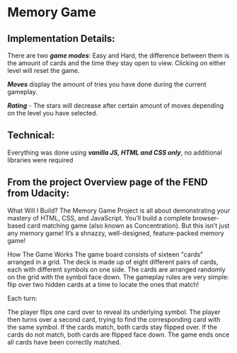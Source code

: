 # Memory Game

## Implementation Details:

There are two _**game modes**_: Easy and Hard, the difference between them is the amount of cards and the time they stay open to view. Clicking on either level will reset the game.

_**Moves**_ display the amount of tries you have done during the current gameplay.

_**Rating**_ - The stars will decrease after certain amount of moves depending on the level you have selected.

## Technical:

Everything was done using _**vanilla JS, HTML and CSS only**_, no additional libraries were required

## From the project Overview page of the FEND from Udacity:

What Will I Build?
The Memory Game Project is all about demonstrating your mastery of HTML, CSS, and JavaScript. You’ll build a complete browser-based card matching game (also known as Concentration). But this isn’t just any memory game! It’s a shnazzy, well-designed, feature-packed memory game!

How The Game Works
The game board consists of sixteen "cards" arranged in a grid. The deck is made up of eight different pairs of cards, each with different symbols on one side. The cards are arranged randomly on the grid with the symbol face down. The gameplay rules are very simple: flip over two hidden cards at a time to locate the ones that match!

Each turn:

The player flips one card over to reveal its underlying symbol.
The player then turns over a second card, trying to find the corresponding card with the same symbol.
If the cards match, both cards stay flipped over.
If the cards do not match, both cards are flipped face down.
The game ends once all cards have been correctly matched.
